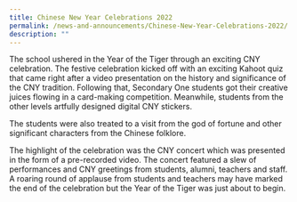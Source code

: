 ```yaml
---
title: Chinese New Year Celebrations 2022
permalink: /news-and-announcements/Chinese-New-Year-Celebrations-2022/
description: ""
---
```

The school ushered in the Year of the Tiger through an exciting CNY celebration. The festive celebration kicked off with an exciting Kahoot quiz that came right after a video presentation on the history and significance of the CNY tradition. Following that, Secondary One students got their creative juices flowing in a card-making competition. Meanwhile, students from the other levels artfully designed digital CNY stickers.

The students were also treated to a visit from the god of fortune and other significant characters from the Chinese folklore.

The highlight of the celebration was the CNY concert which was presented in the form of a pre-recorded video. The concert featured a slew of performances and CNY greetings from students, alumni, teachers and staff. A roaring round of applause from students and teachers may have marked the end of the celebration but the Year of the Tiger was just about to begin.
